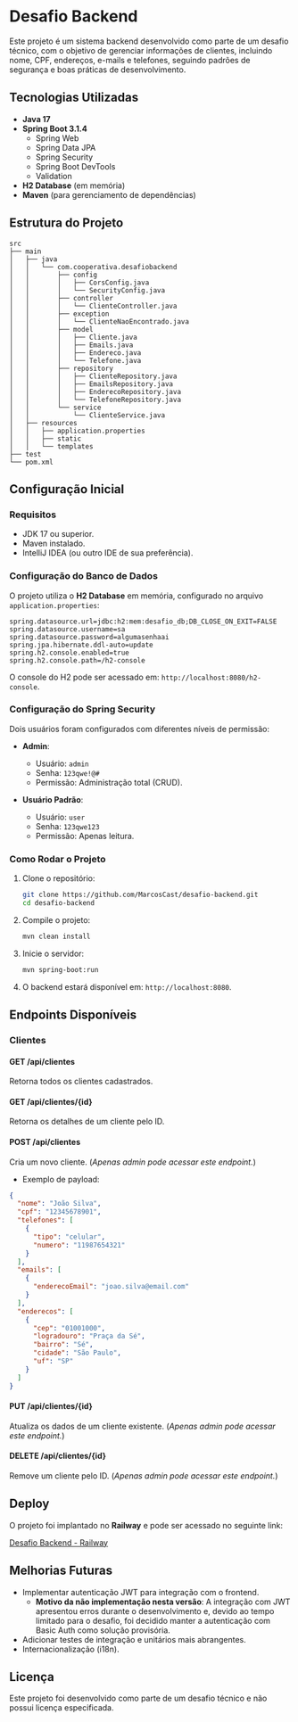 # Desafio Backend

Este projeto é um sistema backend desenvolvido como parte de um desafio técnico, com o objetivo de gerenciar informações de clientes, incluindo nome, CPF, endereços, e-mails e telefones, seguindo padrões de segurança e boas práticas de desenvolvimento.

## Tecnologias Utilizadas

- **Java 17**
- **Spring Boot 3.1.4**
  - Spring Web
  - Spring Data JPA
  - Spring Security
  - Spring Boot DevTools
  - Validation
- **H2 Database** (em memória)
- **Maven** (para gerenciamento de dependências)

## Estrutura do Projeto

```plaintext
src
├── main
│   ├── java
│   │   └── com.cooperativa.desafiobackend
│   │       ├── config
│   │       │   ├── CorsConfig.java
│   │       │   └── SecurityConfig.java
│   │       ├── controller
│   │       │   └── ClienteController.java
│   │       ├── exception
│   │       │   └── ClienteNaoEncontrado.java
│   │       ├── model
│   │       │   ├── Cliente.java
│   │       │   ├── Emails.java
│   │       │   ├── Endereco.java
│   │       │   └── Telefone.java
│   │       ├── repository
│   │       │   ├── ClienteRepository.java
│   │       │   ├── EmailsRepository.java
│   │       │   ├── EnderecoRepository.java
│   │       │   └── TelefoneRepository.java
│   │       └── service
│   │           └── ClienteService.java
│   ├── resources
│   │   ├── application.properties
│   │   ├── static
│   │   └── templates
├── test
└── pom.xml
```

## Configuração Inicial

### Requisitos

- JDK 17 ou superior.
- Maven instalado.
- IntelliJ IDEA (ou outro IDE de sua preferência).

### Configuração do Banco de Dados

O projeto utiliza o **H2 Database** em memória, configurado no arquivo `application.properties`:

```properties
spring.datasource.url=jdbc:h2:mem:desafio_db;DB_CLOSE_ON_EXIT=FALSE
spring.datasource.username=sa
spring.datasource.password=algumasenhaai
spring.jpa.hibernate.ddl-auto=update
spring.h2.console.enabled=true
spring.h2.console.path=/h2-console
```

O console do H2 pode ser acessado em: `http://localhost:8080/h2-console`.

### Configuração do Spring Security

Dois usuários foram configurados com diferentes níveis de permissão:

- **Admin**: 
  - Usuário: `admin`
  - Senha: `123qwe!@#`
  - Permissão: Administração total (CRUD).

- **Usuário Padrão**:
  - Usuário: `user`
  - Senha: `123qwe123`
  - Permissão: Apenas leitura.

### Como Rodar o Projeto

1. Clone o repositório:
   ```bash
   git clone https://github.com/MarcosCast/desafio-backend.git
   cd desafio-backend
   ```

2. Compile o projeto:
   ```bash
   mvn clean install
   ```

3. Inicie o servidor:
   ```bash
   mvn spring-boot:run
   ```

4. O backend estará disponível em: `http://localhost:8080`.

## Endpoints Disponíveis

### Clientes

#### **GET /api/clientes**
Retorna todos os clientes cadastrados.

#### **GET /api/clientes/{id}**
Retorna os detalhes de um cliente pelo ID.

#### **POST /api/clientes**
Cria um novo cliente. (*Apenas admin pode acessar este endpoint.*)

- Exemplo de payload:
```json
{
  "nome": "João Silva",
  "cpf": "12345678901",
  "telefones": [
    {
      "tipo": "celular",
      "numero": "11987654321"
    }
  ],
  "emails": [
    {
      "enderecoEmail": "joao.silva@email.com"
    }
  ],
  "enderecos": [
    {
      "cep": "01001000",
      "logradouro": "Praça da Sé",
      "bairro": "Sé",
      "cidade": "São Paulo",
      "uf": "SP"
    }
  ]
}
```

#### **PUT /api/clientes/{id}**
Atualiza os dados de um cliente existente. (*Apenas admin pode acessar este endpoint.*)

#### **DELETE /api/clientes/{id}**
Remove um cliente pelo ID. (*Apenas admin pode acessar este endpoint.*)

## Deploy

O projeto foi implantado no **Railway** e pode ser acessado no seguinte link:

[Desafio Backend - Railway](https://desafio-backend-production-bcb7.up.railway.app)

## Melhorias Futuras

- Implementar autenticação JWT para integração com o frontend.
  - **Motivo da não implementação nesta versão**: A integração com JWT apresentou erros durante o desenvolvimento e, devido ao tempo limitado para o desafio, foi decidido manter a autenticação com Basic Auth como solução provisória.
- Adicionar testes de integração e unitários mais abrangentes.
- Internacionalização (i18n).

## Licença

Este projeto foi desenvolvido como parte de um desafio técnico e não possui licença especificada.
